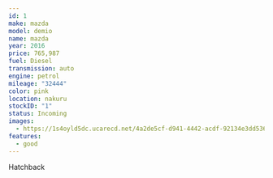 ```yaml
---
id: 1
make: mazda
model: demio
name: mazda
year: 2016
price: 765,987
fuel: Diesel
transmission: auto
engine: petrol
mileage: "32444"
color: pink
location: nakuru
stockID: "1"
status: Incoming
images:
  - https://1s4oyld5dc.ucarecd.net/4a2de5cf-d941-4442-acdf-92134e3dd536/
features:
  - good
---
```

Hatchback
